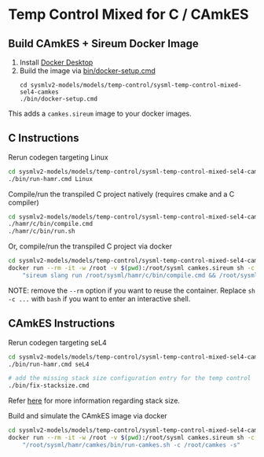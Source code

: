 # Temp Control Mixed for C / CAmkES

## Build CAmkES + Sireum Docker Image

1. Install [Docker Desktop](https://www.docker.com/products/docker-desktop/)
2. Build the image via [bin/docker-setup.cmd](bin/docker-setup.cmd)
   ```
   cd sysmlv2-models/models/temp-control/sysml-temp-control-mixed-sel4-camkes
   ./bin/docker-setup.cmd
   ```

This adds a ``camkes.sireum`` image to your docker images.

## C Instructions

Rerun codegen targeting Linux
```bash
cd sysmlv2-models/models/temp-control/sysml-temp-control-mixed-sel4-camkes
./bin/run-hamr.cmd Linux
```

Compile/run the transpiled C project natively (requires cmake and a C compiler)

```bash
cd sysmlv2-models/models/temp-control/sysml-temp-control-mixed-sel4-camkes
./hamr/c/bin/compile.cmd
./hamr/c/bin/run.sh
```

Or, compile/run the transpiled C project via docker

```bash
cd sysmlv2-models/models/temp-control/sysml-temp-control-mixed-sel4-camkes
docker run --rm -it -w /root -v $(pwd):/root/sysml camkes.sireum sh -c \
    "sireum slang run /root/sysml/hamr/c/bin/compile.cmd && /root/sysml/hamr/c/bin/slang-build/Demo"
```

NOTE: remove the ``--rm`` option if you want to reuse the container.  Replace ``sh -c ...`` with ``bash`` if you want to enter an interactive shell.

## CAmkES Instructions


Rerun codegen targeting seL4
```bash
cd sysmlv2-models/models/temp-control/sysml-temp-control-mixed-sel4-camkes
./bin/run-hamr.cmd seL4

# add the missing stack size configuration entry for the temp control
./bin/fix-stacksize.cmd
```
Refer [here](TempControlMixedCamkes.sysml#L103) for more information regarding stack size.

Build and simulate the CAmkES image via docker

```bash
cd sysmlv2-models/models/temp-control/sysml-temp-control-mixed-sel4-camkes
docker run --rm -it -w /root -v $(pwd):/root/sysml camkes.sireum sh -c \
    "/root/sysml/hamr/camkes/bin/run-camkes.sh -c /root/camkes -s"
```

